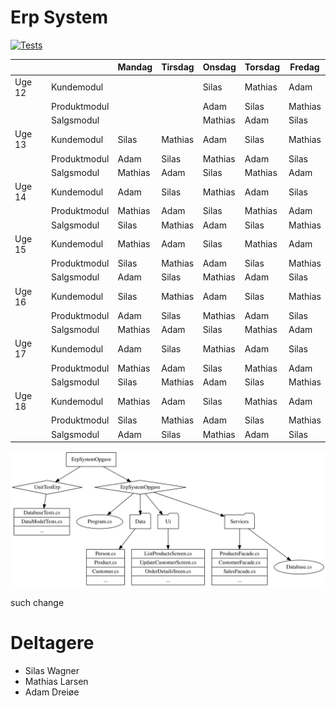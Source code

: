 # Erp System

[![Tests](https://github.com/AlienNotFound/erp-system-opgave/actions/workflows/build-and-tests.yaml/badge.svg?branch=main)](https://github.com/AlienNotFound/erp-system-opgave/actions/workflows/build-and-tests.yaml)


|        |              | Mandag  | Tirsdag | Onsdag  | Torsdag | Fredag  |
|--------|--------------|---------|---------|---------|---------|---------|
| Uge 12 | Kundemodul   |         |         | Silas   | Mathias | Adam    |
|        | Produktmodul |         |         | Adam    | Silas   | Mathias |
|        | Salgsmodul   |         |         | Mathias | Adam    | Silas   |
| Uge 13 | Kundemodul   | Silas   | Mathias | Adam    | Silas   | Mathias |
|        | Produktmodul | Adam    | Silas   | Mathias | Adam    | Silas   |
|        | Salgsmodul   | Mathias | Adam    | Silas   | Mathias | Adam    |
| Uge 14 | Kundemodul   | Adam    | Silas   | Mathias | Adam    | Silas   |
|        | Produktmodul | Mathias | Adam    | Silas   | Mathias | Adam    |
|        | Salgsmodul   | Silas   | Mathias | Adam    | Silas   | Mathias |
| Uge 15 | Kundemodul   | Mathias | Adam    | Silas   | Mathias | Adam    |
|        | Produktmodul | Silas   | Mathias | Adam    | Silas   | Mathias |
|        | Salgsmodul   | Adam    | Silas   | Mathias | Adam    | Silas   |
| Uge 16 | Kundemodul   | Silas   | Mathias | Adam    | Silas   | Mathias |
|        | Produktmodul | Adam    | Silas   | Mathias | Adam    | Silas   |
|        | Salgsmodul   | Mathias | Adam    | Silas   | Mathias | Adam    |
| Uge 17 | Kundemodul   | Adam    | Silas   | Mathias | Adam    | Silas   |
|        | Produktmodul | Mathias | Adam    | Silas   | Mathias | Adam    |
|        | Salgsmodul   | Silas   | Mathias | Adam    | Silas   | Mathias |
| Uge 18 | Kundemodul   | Mathias | Adam    | Silas   | Mathias | Adam    |
|        | Produktmodul | Silas   | Mathias | Adam    | Silas   | Mathias |
|        | Salgsmodul   | Adam    | Silas   | Mathias | Adam    | Silas   |

[![Project structure](structure.svg)](structure.dot)

such change

# Deltagere
 - Silas Wagner
 - Mathias Larsen
 - Adam Dreiøe
